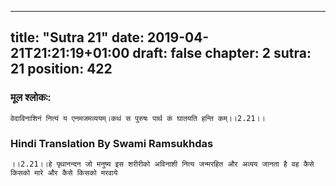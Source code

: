 
---
title: "Sutra 21"
date: 2019-04-21T21:21:19+01:00
draft: false
chapter: 2
sutra: 21
position: 422
---
### मूल श्लोकः:
```
वेदाविनाशिनं नित्यं य एनमजमव्ययम्।कथं स पुरुषः पार्थ कं घातयति हन्ति कम्।।2.21।।

```

### Hindi Translation By Swami Ramsukhdas
```
।।2.21।।हे पृथानन्दन जो मनुष्य इस शरीरीको अविनाशी नित्य जन्मरहित और अव्यय जानता है वह कैसे किसको मारे और कैसे किसको मरवाये 

```


